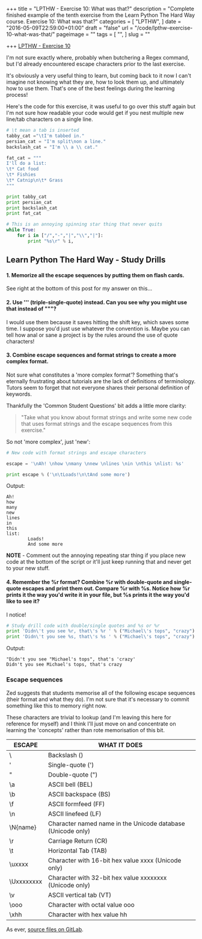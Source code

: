 +++
title = "LPTHW - Exercise 10: What was that?"
description = "Complete finished example of the tenth exercise from the Learn Python The Hard Way course. Exercise 10: What was that?"
categories = [
  "LPTHW",
]
date = "2016-05-09T22:59:00+01:00"
draft = "false"
url = "/code/lpthw-exercise-10-what-was-that/"
pageimage = ""
tags = [
  "",
]
slug = ""

+++
[LPTHW - Exercise 10](http://learnpythonthehardway.org/book/ex10.html)

I'm not sure exactly where, probably when butchering a Regex command, but I'd already encountered escape characters prior to the last exercise. 

It's obviously a very useful thing to learn, but coming back to it now I can't imagine not knowing what they are, how to look them up, and ultimately how to use them. That's one of the best feelings during the learning process!

Here's the code for this exercise, it was useful to go over this stuff again but I'm not sure how readable your code would get if you nest multiple new line/tab characters on a single line. 

```python
# \t mean a tab is inserted
tabby_cat ="\tI'm tabbed in."
persian_cat = "I'm split\non a line."
backslash_cat = "I'm \\ a \\ cat."

fat_cat = """
I'll do a list:
\t* Cat food
\t* Fishies
\t* Catnip\n\t* Grass
"""

print tabby_cat
print persian_cat 
print backslash_cat
print fat_cat

# This is an annoying spinning star thing that never quits
while True:
    for i in ["/","-","|","\\","|"]:
        print "%s\r" % i,
``` 

## Learn Python The Hard Way - Study Drills

#### 1. Memorize all the escape sequences by putting them on flash cards.

See right at the bottom of this post for my answer on this...

#### 2. Use ''' (triple-single-quote) instead. Can you see why you might use that instead of """?

I would use them because it saves hitting the shift key, which saves some time. I suppose you'd just use whatever the convention is. Maybe you can tell how anal or sane a project is by the rules around the use of quote characters!

#### 3. Combine escape sequences and format strings to create a more complex format.

Not sure what constitutes a 'more complex format'? Something that's eternally frustrating about tutorials are the lack of definitions of terminology. Tutors seem to forget that not everyone shares their personal definition of keywords. 

Thankfully the 'Common Student Questions' bit adds a little more clarity:

> "Take what you know about format strings and write some new code that uses format strings and the escape sequences from this exercise."

So not 'more complex', just 'new':
 
```python
# New code with format strings and escape characters

escape = '\nAh! \nhow \nmany \nnew \nlines \nin \nthis \nlist: %s'

print escape % ('\n\tLoads!\n\tAnd some more')
``` 

Output:

```text 
Ah! 
how 
many 
new 
lines 
in 
this 
list: 
        Loads!
        And some more
``` 


**NOTE** - Comment out the annoying repeating star thing if you place new code at the bottom of the script or it'll just keep running that and never get to your new stuff. 

#### 4. Remember the %r format? Combine %r with double-quote and single-quote escapes and print them out. Compare %r with %s. Notice how %r prints it the way you'd write it in your file, but %s prints it the way you'd like to see it?

I notice!
 
```python
# Study drill code with double/single quotes and %s or %r
print 'Didn\'t you see %r, that\'s %r ' % ("Michael\'s tops", "crazy")
print 'Didn\'t you see %s, that\'s %s ' % ("Michael\'s tops", "crazy")
``` 

Output:
 
```text
"Didn't you see "Michael's tops", that's 'crazy' 
Didn't you see Michael's tops, that's crazy
```

### Escape sequences

Zed suggests that students memorise all of the following escape sequences (their format and what they do). I'm not sure that it's necessary to commit something like this to memory right now.

These characters are trivial to lookup (and I'm leaving this here for reference for myself) and I think I'll just move on and concentrate on learning the 'concepts' rather than rote memorisation of this bit.

|ESCAPE|WHAT IT DOES|
|------|------------|
|\\    |Backslash (\)
|\'    |Single-quote (')
|\"    |Double-quote (")
|\a    |ASCII bell (BEL)
|\b    |ASCII backspace (BS)
|\f    |ASCII formfeed (FF)
|\n|ASCII linefeed (LF)
|\N{name}|Character named name in the Unicode database (Unicode only)
|\r|Carriage Return (CR)
|\t|Horizontal Tab (TAB)
|\uxxxx|Character with 16-bit hex value xxxx (Unicode only)
|\Uxxxxxxxx|Character with 32-bit hex value xxxxxxxx (Unicode only)
|\v|ASCII vertical tab (VT)
|\ooo|Character with octal value ooo
|\xhh|Character with hex value hh

As ever, [source files on GitLab](https://github.com/PuffinBlue/LPTHW).
